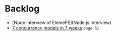 # Backlog

* [Node interview of ElemeFE](Node.js Interview)
* [7 concurrency models in 7 weeks](https://pragprog.com/book/pb7con/seven-concurrency-models-in-seven-weeks) `page 61`
